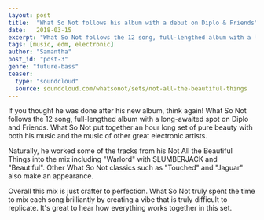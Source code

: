 ```yaml
---
layout: post
title:  "What So Not follows his album with a debut on Diplo & Friends"
date:   2018-03-15
excerpt: "What So Not follows the 12 song, full-lengthed album with a long-awaited spot on Diplo and Friends."
tags: [music, edm, electronic]
author: "Samantha"
post_id: "post-3"
genre: "future-bass"
teaser:
  type: "soundcloud"
  source: soundcloud.com/whatsonot/sets/not-all-the-beautiful-things
---
```


If you thought he was done after his new album, think again! What So Not follows the 12 song, full-lengthed album with a long-awaited spot on Diplo and Friends. What So Not put together an hour long set of pure beauty with both his music and the music of other great electronic artists.

Naturally, he worked some of the tracks from his Not All the Beautiful Things into the mix including "Warlord" with SLUMBERJACK and "Beautiful". Other What So Not classics such as "Touched" and "Jaguar" also make an appearance.

Overall this mix is just crafter to perfection. What So Not truly spent the time to mix each song brilliantly by creating a vibe that is truly difficult to replicate. It's great to hear how everything works together in this set.
